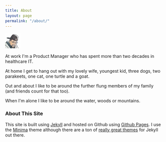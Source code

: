 ```yaml
---
title: About
layout: page
permalink: "/about/"
---
```


![yo-le-tengo](/images/MyNoggin.jpg)

At work I'm a Product Manager who has spent more than two decades in healthcare IT. 

At home I get to hang out with my lovely wife, youngest kid, three dogs, two parakeets, one cat, one turtle and a goat. 

Out and about I like to be around the further flung members of my family (and friends count for that too).

When I'm alone I like to be around the water, woods or mountains.

### About This Site
This site is built using [Jekyll](https://jekyllrb.com) and hosted on Github using [Github Pages](https://pages.github.com).  I use the [Minima](https://github.com/jekyll/minima) theme although there are a ton of [really great themes](http://jekyllthemes.org) for Jekyll out there.
